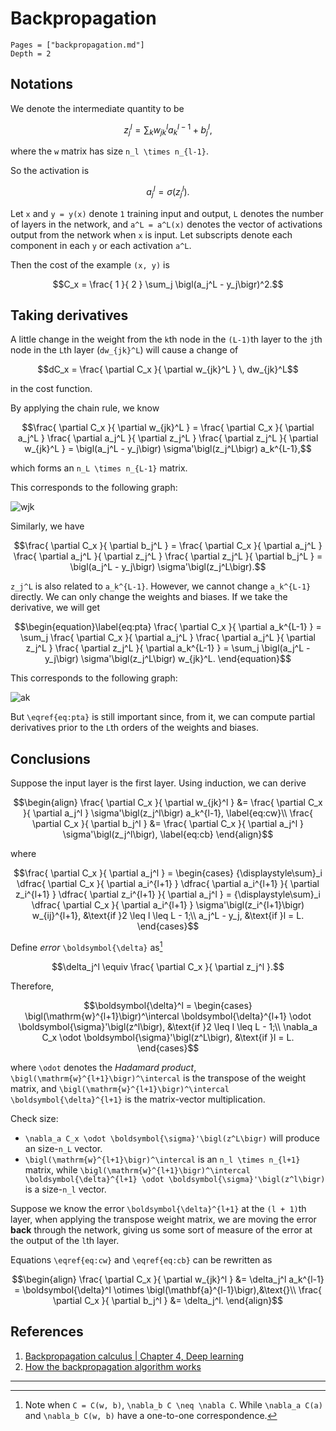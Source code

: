 # Backpropagation

```@contents
Pages = ["backpropagation.md"]
Depth = 2
```

## Notations

We denote the intermediate quantity to be

```math
z_j^l = \sum_k w_{jk}^l a_k^{l-1} + b_j^l,
```
where the ``w`` matrix has size ``n_l \times n_{l-1}``.

So the activation is

```math
a_j^l = \sigma(z_j^l).
```

Let ``x`` and ``y = y(x)`` denote ``1`` training input and output, ``L`` denotes the number of
layers in the network, and ``a^L = a^L(x)`` denotes the vector of activations output from the
network when ``x`` is input. Let subscripts denote each component in each ``y`` or each
activation ``a^L``.

Then the cost of the example ``(x, y)`` is

```math
C_x = \frac{ 1 }{ 2 } \sum_j \bigl(a_j^L - y_j\bigr)^2.
```

## Taking derivatives

A little change in the weight from the ``k``th node in the ``(L-1)``th layer to the ``j``th
node in the ``L``th layer (``dw_{jk}^L``) will cause a change of

```math
dC_x = \frac{ \partial C_x }{ \partial w_{jk}^L } \, dw_{jk}^L
```
in the cost function.

By applying the chain rule, we know
```math
\frac{ \partial C_x }{ \partial w_{jk}^L } =
\frac{ \partial C_x }{ \partial a_j^L } \frac{ \partial a_j^L }{ \partial z_j^L }
\frac{ \partial z_j^L }{ \partial w_{jk}^L } =
\bigl(a_j^L - y_j\bigr) \sigma'\bigl(z_j^L\bigr) a_k^{L-1},
```

which forms an ``n_L \times n_{L-1}`` matrix.

This corresponds to the following graph:

![wjk](https://i.imgur.com/2MEp7VJ.png)

Similarly, we have

```math
\frac{ \partial C_x }{ \partial b_j^L } =
\frac{ \partial C_x }{ \partial a_j^L } \frac{ \partial a_j^L }{ \partial z_j^L }
\frac{ \partial z_j^L }{ \partial b_j^L } =
\bigl(a_j^L - y_j\bigr) \sigma'\bigl(z_j^L\bigr).
```

``z_j^L`` is also related to ``a_k^{L-1}``. However, we cannot change ``a_k^{L-1}`` directly. We
can only change the weights and biases. If we take the derivative, we will get

```math
\begin{equation}\label{eq:pta}
    \frac{ \partial C_x }{ \partial a_k^{L-1} } =
    \sum_j \frac{ \partial C_x }{ \partial a_j^L } \frac{ \partial a_j^L }{ \partial z_j^L }
    \frac{ \partial z_j^L }{ \partial a_k^{L-1} } =
    \sum_j \bigl(a_j^L - y_j\bigr) \sigma'\bigl(z_j^L\bigr) w_{jk}^L.
\end{equation}
```

This corresponds to the following graph:

![ak](https://i.imgur.com/mBnnEYy.png)

But ``\eqref{eq:pta}`` is still important since, from it, we can compute partial derivatives
prior to the ``L``th orders of the weights and biases.

## Conclusions

Suppose the input layer is the first layer. Using induction, we can derive

```math
\begin{align}
    \frac{ \partial C_x }{ \partial w_{jk}^l } &=
    \frac{ \partial C_x }{ \partial a_j^l } \sigma'\bigl(z_j^l\bigr) a_k^{l-1}, \label{eq:cw}\\
    \frac{ \partial C_x }{ \partial b_j^l } &=
    \frac{ \partial C_x }{ \partial a_j^l } \sigma'\bigl(z_j^l\bigr), \label{eq:cb}
\end{align}
```

where

```math
\frac{ \partial C_x }{ \partial a_j^l } =
\begin{cases}
    {\displaystyle\sum}_i \dfrac{ \partial C_x }{ \partial a_i^{l+1} }
    \dfrac{ \partial a_i^{l+1} }{ \partial z_i^{l+1} }
    \dfrac{ \partial z_i^{l+1} }{ \partial a_j^l } =
    {\displaystyle\sum}_i \dfrac{ \partial C_x }{ \partial a_i^{l+1} }
    \sigma'\bigl(z_i^{l+1}\bigr) w_{ij}^{l+1}, &\text{if }2 \leq l \leq L - 1;\\
    a_j^L - y_j, &\text{if }l = L.
\end{cases}
```

Define _error_ ``\boldsymbol{\delta}`` as[^1]

```math
\delta_j^l \equiv \frac{ \partial C_x }{ \partial z_j^l }.
```

Therefore,

```math
\boldsymbol{\delta}^l =
\begin{cases}
    \bigl(\mathrm{w}^{l+1}\bigr)^\intercal \boldsymbol{\delta}^{l+1} \odot
    \boldsymbol{\sigma}'\bigl(z^l\bigr), &\text{if }2 \leq l \leq L - 1;\\
    \nabla_a C_x \odot \boldsymbol{\sigma}'\bigl(z^L\bigr), &\text{if }l = L.
\end{cases}
```

where ``\odot`` denotes the _Hadamard product_, ``\bigl(\mathrm{w}^{l+1}\bigr)^\intercal`` is
the transpose of the weight matrix, and
``\bigl(\mathrm{w}^{l+1}\bigr)^\intercal \boldsymbol{\delta}^{l+1}`` is the
matrix-vector multiplication.

Check size:

- ``\nabla_a C_x \odot \boldsymbol{\sigma}'\bigl(z^L\bigr)`` will produce an size-``n_L`` vector.
- ``\bigl(\mathrm{w}^{l+1}\bigr)^\intercal`` is an ``n_l \times n_{l+1}`` matrix,
  while ``\bigl(\mathrm{w}^{l+1}\bigr)^\intercal \boldsymbol{\delta}^{l+1} \odot \boldsymbol{\sigma}'\bigl(z^l\bigr)``
  is a size-``n_l`` vector.

Suppose we know the error ``\boldsymbol{\delta}^{l+1}`` at the ``(l + 1)``th layer, when
applying the transpose weight matrix, we are moving the error __back__ through the network,
giving us some sort of measure of the error at the output of the ``l``th layer.

Equations ``\eqref{eq:cw}`` and ``\eqref{eq:cb}`` can be rewritten as

```math
\begin{align}
    \frac{ \partial C_x }{ \partial w_{jk}^l } &= \delta_j^l a_k^{l-1} =
    \boldsymbol{\delta}^l \otimes \bigl(\mathbf{a}^{l-1}\bigr),&\text{}\\
    \frac{ \partial C_x }{ \partial b_j^l } &= \delta_j^l.
\end{align}
```

## References

1. [Backpropagation calculus | Chapter 4, Deep learning](https://youtu.be/tIeHLnjs5U8)
1. [How the backpropagation algorithm works](http://neuralnetworksanddeeplearning.com/chap2.html)

------

[^1]: Note when ``C = C(w, b)``, ``\nabla_b C \neq \nabla C``. While ``\nabla_a C(a)`` and ``\nabla_b C(w, b)`` have a one-to-one correspondence.
